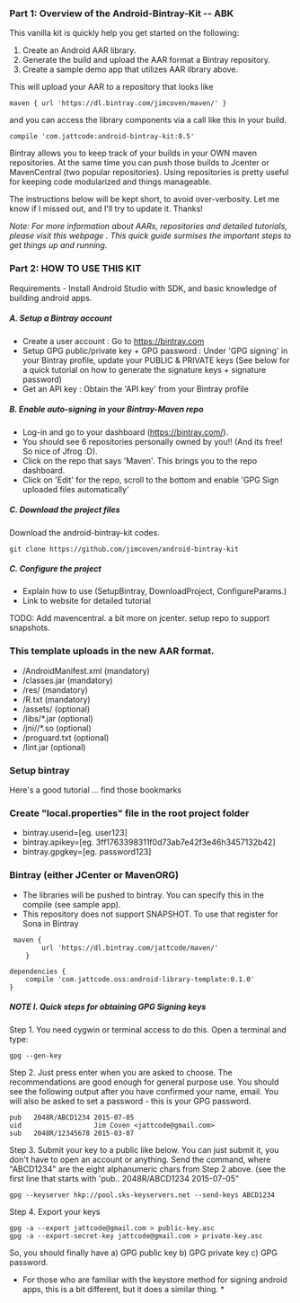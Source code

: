 ### Part 1: Overview of the Android-Bintray-Kit -- ABK

This vanilla kit is quickly help you get started on the following:

1. Create an Android AAR library.
2. Generate the build and upload the AAR format a Bintray repository.
3. Create a sample demo app that utilizes AAR ilbrary above.

This will upload your AAR to a repository that looks like 

```
maven { url 'https://dl.bintray.com/jimcoven/maven/' }
```

and you can access the library components via a call like this in your build.

```
compile 'com.jattcode:android-bintray-kit:0.5'
```

Bintray allows you to keep track of your builds in your OWN maven repositories. At the same time you can push those builds to Jcenter or MavenCentral (two popular repositories). Using repositories is pretty useful for keeping code modularized and things manageable. 

The instructions below will be kept short, to avoid over-verbosity. Let me know if I missed out, and I'll try to update it. Thanks!

*Note: For more information about AARs, repositories and detailed tutorials, please visit this webpage <LINK>. This quick guide surmises the important steps to get things up and running.*

### Part 2: HOW TO USE THIS KIT

Requirements - Install Android Studio with SDK, and basic knowledge of building android apps.

##### A. Setup a Bintray account

- Create a user account : Go to https://bintray.com 
- Setup GPG public/private key + GPG password : Under 'GPG signing' in your Bintray profile, update your PUBLIC & PRIVATE keys (See below for a quick tutorial on how to generate the signature keys + signature password)
- Get an API key : Obtain the 'API key' from your Bintray profile

##### B. Enable auto-signing in your Bintray-Maven repo

- Log-in and go to your dashboard (https://bintray.com/). 
- You should see 6 repositories personally owned by you!! (And its free! So nice of Jfrog :D).
- Click on the repo that says 'Maven'. This brings you to the repo dashboard.
- Click on 'Edit' for the repo, scroll to the bottom and enable 'GPG Sign uploaded files automatically'

##### C. Download the project files

Download the android-bintray-kit codes.

```
git clone https://github.com/jimcoven/android-bintray-kit
```

##### C. Configure the project


- Explain how to use (SetupBintray, DownloadProject, ConfigureParams.)
- Link to website for detailed tutorial


TODO: Add mavencentral. a bit more on jcenter. setup repo to support snapshots.

### This template uploads in the new AAR format.

- /AndroidManifest.xml (mandatory)
- /classes.jar (mandatory)
- /res/ (mandatory)
- /R.txt (mandatory)
- /assets/ (optional)
- /libs/*.jar (optional)
- /jni/<abi>/*.so (optional)
- /proguard.txt (optional)
- /lint.jar (optional)


### Setup bintray 
Here's a good tutorial
... find those bookmarks

### Create "local.properties" file in the root project folder
* bintray.userid=[eg. user123] 
* bintray.apikey=[eg. 3ff1763398311f0d73ab7e42f3e46h3457132b42]
* bintray.gpgkey=[eg. password123]

### Bintray (either JCenter or MavenORG)
* The libraries will be pushed to bintray. You can specify this in the compile (see sample app).
* This repository does not support SNAPSHOT. To use that register for Sona in Bintray
 
```
 maven {
        url 'https://dl.bintray.com/jattcode/maven/'
    }
```

```
dependencies {
    compile 'com.jattcode.oss:android-library-template:0.1.0'
}
```

##### NOTE I. Quick steps for obtaining GPG Signing keys

Step 1. You need cygwin or terminal access to do this. Open a terminal and type: 

```
gpg --gen-key
```

Step 2. Just press enter when you are asked to choose. The recommendations are good enough for general purpose use. You should see the following output after you have confirmed your name, email. You will also be asked to set a password - this is your GPG password.

```
pub   2048R/ABCD1234 2015-07-05
uid                  Jim Coven <jattcode@gmail.com>
sub   2048R/12345678 2015-03-07
```

Step 3. Submit your key to a public like below. You can just submit it, you don't have to open an account or anything. Send the command, where "ABCD1234" are the eight alphanumeric chars from Step 2 above. (see the first line that starts with 'pub.. 2048R/ABCD1234 2015-07-05"

```
gpg --keyserver hkp://pool.sks-keyservers.net --send-keys ABCD1234
```

Step 4. Export your keys

```
gpg -a --export jattcode@gmail.com > public-key.asc
gpg -a --export-secret-key jattcode@gmail.com > private-key.asc
```

So, you should finally have a) GPG public key b) GPG private key c) GPG password. 

* For those who are familiar with the keystore method for signing android apps, this is a bit different, but it does a similar thing. *


